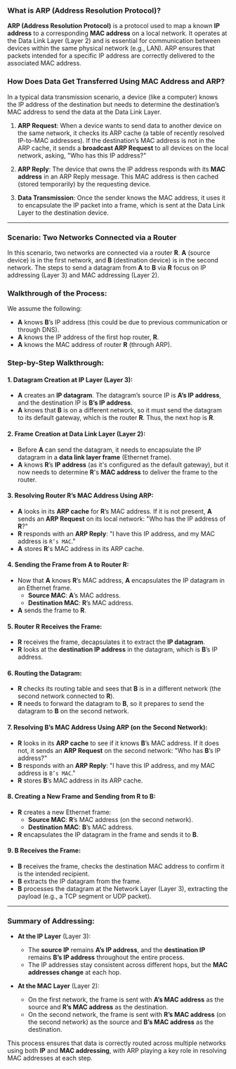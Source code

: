 
### **What is ARP (Address Resolution Protocol)?**
**ARP (Address Resolution Protocol)** is a protocol used to map a known **IP address** to a corresponding **MAC address** on a local network. It operates at the Data Link Layer (Layer 2) and is essential for communication between devices within the same physical network (e.g., LAN). ARP ensures that packets intended for a specific IP address are correctly delivered to the associated MAC address.

### **How Does Data Get Transferred Using MAC Address and ARP?**
In a typical data transmission scenario, a device (like a computer) knows the IP address of the destination but needs to determine the destination’s MAC address to send the data at the Data Link Layer.

1. **ARP Request**: When a device wants to send data to another device on the same network, it checks its ARP cache (a table of recently resolved IP-to-MAC addresses). If the destination’s MAC address is not in the ARP cache, it sends a **broadcast ARP Request** to all devices on the local network, asking, "Who has this IP address?"

2. **ARP Reply**: The device that owns the IP address responds with its **MAC address** in an ARP Reply message. This MAC address is then cached (stored temporarily) by the requesting device.

3. **Data Transmission**: Once the sender knows the MAC address, it uses it to encapsulate the IP packet into a frame, which is sent at the Data Link Layer to the destination device.

---

### **Scenario: Two Networks Connected via a Router**

In this scenario, two networks are connected via a router **R**. **A** (source device) is in the first network, and **B** (destination device) is in the second network. The steps to send a datagram from **A** to **B** via **R** focus on IP addressing (Layer 3) and MAC addressing (Layer 2).

### **Walkthrough of the Process:**
We assume the following:
- **A** knows **B**’s IP address (this could be due to previous communication or through DNS).
- **A** knows the IP address of the first hop router, **R**.
- **A** knows the MAC address of router **R** (through ARP).

### **Step-by-Step Walkthrough**:

#### 1. **Datagram Creation at IP Layer (Layer 3)**:
   - **A** creates an **IP datagram**. The datagram’s source IP is **A’s IP address**, and the destination IP is **B’s IP address**.
   - **A** knows that **B** is on a different network, so it must send the datagram to its default gateway, which is the router **R**. Thus, the next hop is **R**.

#### 2. **Frame Creation at Data Link Layer (Layer 2)**:
   - Before **A** can send the datagram, it needs to encapsulate the IP datagram in a **data link layer frame** (Ethernet frame).
   - **A** knows **R**’s **IP address** (as it's configured as the default gateway), but it now needs to determine **R**'s **MAC address** to deliver the frame to the router.

#### 3. **Resolving Router R’s MAC Address Using ARP**:
   - **A** looks in its **ARP cache** for **R**’s MAC address. If it is not present, **A** sends an **ARP Request** on its local network: "Who has the IP address of **R**?"
   - **R** responds with an **ARP Reply**: "I have this IP address, and my MAC address is `R’s MAC`."
   - **A** stores **R**'s MAC address in its ARP cache.

#### 4. **Sending the Frame from A to Router R**:
   - Now that **A** knows **R**’s MAC address, **A** encapsulates the IP datagram in an Ethernet frame.
     - **Source MAC**: **A**’s MAC address.
     - **Destination MAC**: **R**’s MAC address.
   - **A** sends the frame to **R**.

#### 5. **Router R Receives the Frame**:
   - **R** receives the frame, decapsulates it to extract the **IP datagram**.
   - **R** looks at the **destination IP address** in the datagram, which is **B**’s IP address.

#### 6. **Routing the Datagram**:
   - **R** checks its routing table and sees that **B** is in a different network (the second network connected to **R**).
   - **R** needs to forward the datagram to **B**, so it prepares to send the datagram to **B** on the second network.

#### 7. **Resolving B’s MAC Address Using ARP (on the Second Network)**:
   - **R** looks in its **ARP cache** to see if it knows **B**’s MAC address. If it does not, it sends an **ARP Request** on the second network: "Who has **B**’s IP address?"
   - **B** responds with an **ARP Reply**: "I have this IP address, and my MAC address is `B’s MAC`."
   - **R** stores **B**’s MAC address in its ARP cache.

#### 8. **Creating a New Frame and Sending from R to B**:
   - **R** creates a new Ethernet frame:
     - **Source MAC**: **R**’s MAC address (on the second network).
     - **Destination MAC**: **B**’s MAC address.
   - **R** encapsulates the IP datagram in the frame and sends it to **B**.

#### 9. **B Receives the Frame**:
   - **B** receives the frame, checks the destination MAC address to confirm it is the intended recipient.
   - **B** extracts the IP datagram from the frame.
   - **B** processes the datagram at the Network Layer (Layer 3), extracting the payload (e.g., a TCP segment or UDP packet).

---

### **Summary of Addressing**:
- **At the IP Layer** (Layer 3):
   - The **source IP** remains **A’s IP address**, and the **destination IP** remains **B’s IP address** throughout the entire process. 
   - The IP addresses stay consistent across different hops, but the **MAC addresses change** at each hop.

- **At the MAC Layer** (Layer 2):
   - On the first network, the frame is sent with **A’s MAC address** as the source and **R’s MAC address** as the destination.
   - On the second network, the frame is sent with **R’s MAC address** (on the second network) as the source and **B’s MAC address** as the destination.

This process ensures that data is correctly routed across multiple networks using both **IP** and **MAC addressing**, with ARP playing a key role in resolving MAC addresses at each step.